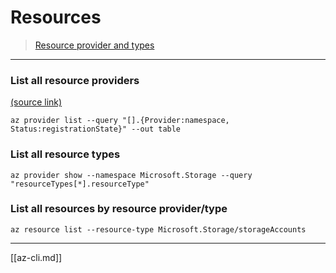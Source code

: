 # Resources

> [Resource provider and types](https://docs.microsoft.com/en-us/azure/azure-resource-manager/management/resource-providers-and-types#azure-cli)

---

### List all resource providers
[(source link)](https://docs.microsoft.com/en-us/azure/azure-resource-manager/management/resource-providers-and-types)

```
az provider list --query "[].{Provider:namespace, Status:registrationState}" --out table
```

### List all resource types

```
az provider show --namespace Microsoft.Storage --query "resourceTypes[*].resourceType" 
```

### List all resources by resource provider/type

```
az resource list --resource-type Microsoft.Storage/storageAccounts
```

---
[[az-cli.md]]
